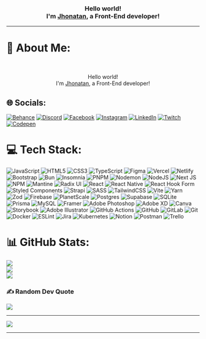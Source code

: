 ### <p align="center">Hello world!<br /> I'm <a href="https://www.linkedin.com/in/jhonatan-oliveira1693">Jhonatan</a>, a Front-End developer!

****

# 💫 About Me:
<br><p align="center">Hello world!<br /> I'm <a href="https://www.linkedin.com/in/jhonatan-oliveira1693">Jhonatan</a>, a Front-End developer!


## 🌐 Socials:
[![Behance](https://img.shields.io/badge/Behance-1769ff?logo=behance&logoColor=white)](https://behance.net/jhonataoliveir11) [![Discord](https://img.shields.io/badge/Discord-%237289DA.svg?logo=discord&logoColor=white)](https://discord.gg/https://discord.gg/jhsvmujC) [![Facebook](https://img.shields.io/badge/Facebook-%231877F2.svg?logo=Facebook&logoColor=white)](https://facebook.com/eujhonatanoliveira) [![Instagram](https://img.shields.io/badge/Instagram-%23E4405F.svg?logo=Instagram&logoColor=white)](https://instagram.com/ojhonoliveira) [![LinkedIn](https://img.shields.io/badge/LinkedIn-%230077B5.svg?logo=linkedin&logoColor=white)](https://linkedin.com/in/jhonatan-oliveira1693) [![Twitch](https://img.shields.io/badge/Twitch-%239146FF.svg?logo=Twitch&logoColor=white)](https://twitch.tv/p3ves) [![Codepen](https://img.shields.io/badge/Codepen-000000?style=for-the-badge&logo=codepen&logoColor=white)](https://codepen.io/jhonbaratheon) 

# 💻 Tech Stack:
![JavaScript](https://img.shields.io/badge/javascript-%23323330.svg?style=flat-square&logo=javascript&logoColor=%23F7DF1E) ![HTML5](https://img.shields.io/badge/html5-%23E34F26.svg?style=flat-square&logo=html5&logoColor=white) ![CSS3](https://img.shields.io/badge/css3-%231572B6.svg?style=flat-square&logo=css3&logoColor=white) ![TypeScript](https://img.shields.io/badge/typescript-%23007ACC.svg?style=flat-square&logo=typescript&logoColor=white) ![Figma](https://img.shields.io/badge/figma-%23F24E1E.svg?style=flat-square&logo=figma&logoColor=white) ![Vercel](https://img.shields.io/badge/vercel-%23000000.svg?style=flat-square&logo=vercel&logoColor=white) ![Netlify](https://img.shields.io/badge/netlify-%23000000.svg?style=flat-square&logo=netlify&logoColor=#00C7B7) ![Bootstrap](https://img.shields.io/badge/bootstrap-%238511FA.svg?style=flat-square&logo=bootstrap&logoColor=white) ![Bun](https://img.shields.io/badge/Bun-%23000000.svg?style=flat-square&logo=bun&logoColor=white) ![Insomnia](https://img.shields.io/badge/Insomnia-black?style=flat-square&logo=insomnia&logoColor=5849BE) ![PNPM](https://img.shields.io/badge/pnpm-%234a4a4a.svg?style=flat-square&logo=pnpm&logoColor=f69220) ![Nodemon](https://img.shields.io/badge/NODEMON-%23323330.svg?style=flat-square&logo=nodemon&logoColor=%BBDEAD) ![NodeJS](https://img.shields.io/badge/node.js-6DA55F?style=flat-square&logo=node.js&logoColor=white) ![Next JS](https://img.shields.io/badge/Next-black?style=flat-square&logo=next.js&logoColor=white) ![NPM](https://img.shields.io/badge/NPM-%23CB3837.svg?style=flat-square&logo=npm&logoColor=white) ![Mantine](https://img.shields.io/badge/Mantine-ffffff?style=flat-square&logo=Mantine&logoColor=339af0) ![Radix UI](https://img.shields.io/badge/radix%20ui-161618.svg?style=flat-square&logo=radix-ui&logoColor=white) ![React](https://img.shields.io/badge/react-%2320232a.svg?style=flat-square&logo=react&logoColor=%2361DAFB) ![React Native](https://img.shields.io/badge/react_native-%2320232a.svg?style=flat-square&logo=react&logoColor=%2361DAFB) ![React Hook Form](https://img.shields.io/badge/React%20Hook%20Form-%23EC5990.svg?style=flat-square&logo=reacthookform&logoColor=white) ![Styled Components](https://img.shields.io/badge/styled--components-DB7093?style=flat-square&logo=styled-components&logoColor=white) ![Strapi](https://img.shields.io/badge/strapi-%232E7EEA.svg?style=flat-square&logo=strapi&logoColor=white) ![SASS](https://img.shields.io/badge/SASS-hotpink.svg?style=flat-square&logo=SASS&logoColor=white) ![TailwindCSS](https://img.shields.io/badge/tailwindcss-%2338B2AC.svg?style=flat-square&logo=tailwind-css&logoColor=white) ![Vite](https://img.shields.io/badge/vite-%23646CFF.svg?style=flat-square&logo=vite&logoColor=white) ![Yarn](https://img.shields.io/badge/yarn-%232C8EBB.svg?style=flat-square&logo=yarn&logoColor=white) ![Zod](https://img.shields.io/badge/zod-%233068b7.svg?style=flat-square&logo=zod&logoColor=white) ![Firebase](https://img.shields.io/badge/firebase-a08021?style=flat-square&logo=firebase&logoColor=ffcd34) ![PlanetScale](https://img.shields.io/badge/planetscale-%23000000.svg?style=flat-square&logo=planetscale&logoColor=white) ![Postgres](https://img.shields.io/badge/postgres-%23316192.svg?style=flat-square&logo=postgresql&logoColor=white) ![Supabase](https://img.shields.io/badge/Supabase-3ECF8E?style=flat-square&logo=supabase&logoColor=white) ![SQLite](https://img.shields.io/badge/sqlite-%2307405e.svg?style=flat-square&logo=sqlite&logoColor=white) ![Prisma](https://img.shields.io/badge/Prisma-3982CE?style=flat-square&logo=Prisma&logoColor=white) ![MySQL](https://img.shields.io/badge/mysql-4479A1.svg?style=flat-square&logo=mysql&logoColor=white) ![Framer](https://img.shields.io/badge/Framer-black?style=flat-square&logo=framer&logoColor=blue) ![Adobe Photoshop](https://img.shields.io/badge/adobe%20photoshop-%2331A8FF.svg?style=flat-square&logo=adobe%20photoshop&logoColor=white) ![Adobe XD](https://img.shields.io/badge/Adobe%20XD-470137?style=flat-square&logo=Adobe%20XD&logoColor=#FF61F6) ![Canva](https://img.shields.io/badge/Canva-%2300C4CC.svg?style=flat-square&logo=Canva&logoColor=white) ![Storybook](https://img.shields.io/badge/-Storybook-FF4785?style=flat-square&logo=storybook&logoColor=white) ![Adobe Illustrator](https://img.shields.io/badge/adobe%20illustrator-%23FF9A00.svg?style=flat-square&logo=adobe%20illustrator&logoColor=white) ![GitHub Actions](https://img.shields.io/badge/github%20actions-%232671E5.svg?style=flat-square&logo=githubactions&logoColor=white) ![GitHub](https://img.shields.io/badge/github-%23121011.svg?style=flat-square&logo=github&logoColor=white) ![GitLab](https://img.shields.io/badge/gitlab-%23181717.svg?style=flat-square&logo=gitlab&logoColor=white) ![Git](https://img.shields.io/badge/git-%23F05033.svg?style=flat-square&logo=git&logoColor=white) ![Docker](https://img.shields.io/badge/docker-%230db7ed.svg?style=flat-square&logo=docker&logoColor=white) ![ESLint](https://img.shields.io/badge/ESLint-4B3263?style=flat-square&logo=eslint&logoColor=white) ![Jira](https://img.shields.io/badge/jira-%230A0FFF.svg?style=flat-square&logo=jira&logoColor=white) ![Kubernetes](https://img.shields.io/badge/kubernetes-%23326ce5.svg?style=flat-square&logo=kubernetes&logoColor=white) ![Notion](https://img.shields.io/badge/Notion-%23000000.svg?style=flat-square&logo=notion&logoColor=white) ![Postman](https://img.shields.io/badge/Postman-FF6C37?style=flat-square&logo=postman&logoColor=white) ![Trello](https://img.shields.io/badge/Trello-%23026AA7.svg?style=flat-square&logo=Trello&logoColor=white)

# 📊 GitHub Stats:
![](https://github-readme-stats.vercel.app/api?username=jhonatan-oliveiradev&theme=synthwave&hide_border=false&include_all_commits=true&count_private=false)<br/>
![](https://github-readme-streak-stats.herokuapp.com/?user=jhonatan-oliveiradev&theme=synthwave&hide_border=false)<br/>
![](https://github-readme-stats.vercel.app/api/top-langs/?username=jhonatan-oliveiradev&theme=synthwave&hide_border=false&include_all_commits=true&count_private=false&layout=compact)

### ✍️ Random Dev Quote
![](https://quotes-github-readme.vercel.app/api?type=horizontal&theme=radical)

---
[![](https://visitcount.itsvg.in/api?id=jhonatan-oliveiradev&icon=1&color=6)](https://visitcount.itsvg.in)

<!-- Proudly created with GPRM ( https://gprm.itsvg.in ) -->

</div>

****
